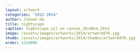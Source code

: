 ```yaml
---
layout: artwork
categories: "2012-2014"
author: Jihoon Ha
title: nightscape
caption: nightscape_oil on canvas_38×46㎝_2014
image: /assets/images/artworks/2014/artwork076.jpg
thumb: /assets/images/artworks/2014/thumbs/artwork076.jpg
order: 1214005
---
```

